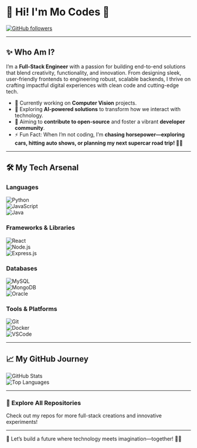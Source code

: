# 🌟 Hi! I'm Mo Codes 🌟  
[![GitHub followers](https://img.shields.io/github/followers/AbdullahIqbal26904?style=social)](https://github.com/azizkhan16)  

---

## ✨ Who Am I?
I’m a **Full-Stack Engineer** with a passion for building end-to-end solutions that blend creativity, functionality, and innovation. From designing sleek, user-friendly frontends to engineering robust, scalable backends, I thrive on crafting impactful digital experiences with clean code and cutting-edge tech.

- 🔭 Currently working on **Computer Vision** projects.  
- 🌱 Exploring **AI-powered solutions** to transform how we interact with technology.  
- 🎯 Aiming to **contribute to open-source** and foster a vibrant **developer community**.  
- ⚡ Fun Fact: When I’m not coding, I’m **chasing horsepower—exploring cars, hitting auto shows, or planning my next supercar road trip! 🚗💨**

---

## 🛠️ My Tech Arsenal  
### **Languages**  
![Python](https://img.shields.io/badge/Python-3776AB?style=for-the-badge&logo=python&logoColor=white)  
![JavaScript](https://img.shields.io/badge/JavaScript-F7DF1E?style=for-the-badge&logo=javascript&logoColor=black)  
![Java](https://img.shields.io/badge/Java-007396?style=for-the-badge&logo=java&logoColor=white)  

### **Frameworks & Libraries**  
![React](https://img.shields.io/badge/React-20232A?style=for-the-badge&logo=react&logoColor=61DAFB)  
![Node.js](https://img.shields.io/badge/Node.js-339933?style=for-the-badge&logo=nodedotjs&logoColor=white)  
![Express.js](https://img.shields.io/badge/Express.js-404D59?style=for-the-badge)  

### **Databases**  
![MySQL](https://img.shields.io/badge/MySQL-4479A1?style=for-the-badge&logo=mysql&logoColor=white)  
![MongoDB](https://img.shields.io/badge/MongoDB-4EA94B?style=for-the-badge&logo=mongodb&logoColor=white)  
![Oracle](https://img.shields.io/badge/Oracle-F80000?style=for-the-badge&logo=oracle&logoColor=white)  

### **Tools & Platforms**  
![Git](https://img.shields.io/badge/Git-F05032?style=for-the-badge&logo=git&logoColor=white)  
![Docker](https://img.shields.io/badge/Docker-2496ED?style=for-the-badge&logo=docker&logoColor=white)  
![VSCode](https://img.shields.io/badge/VS%20Code-007ACC?style=for-the-badge&logo=visualstudiocode&logoColor=white)  

---

## 📈 My GitHub Journey  
![GitHub Stats](https://github-readme-stats.vercel.app/api?username=azizkhan16&show_icons=true&theme=radical)  
![Top Languages](https://github-readme-stats.vercel.app/api/top-langs/?username=azizkhan16&layout=compact&theme=radical)  

---

### 🔗 Explore All Repositories  
Check out my repos for more full-stack creations and innovative experiments!  

---

🌟 Let’s build a future where technology meets imagination—together! 🚀✨  
